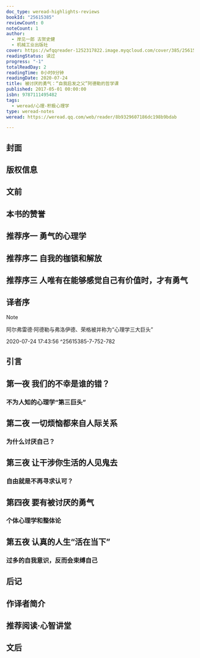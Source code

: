 ```yaml
---
doc_type: weread-highlights-reviews
bookId: "25615385"
reviewCount: 0
noteCount: 1
author:
  - 岸见一郎 古贺史健
  - 机械工业出版社
cover: https://wfqqreader-1252317822.image.myqcloud.com/cover/385/25615385/t7_25615385.jpg
readingStatus: 读过
progress: "-1"
totalReadDay: 2
readingTime: 0小时0分钟
readingDate: 2020-07-24
title: 被讨厌的勇气：“自我启发之父”阿德勒的哲学课
published: 2017-05-01 00:00:00
isbn: 9787111495482
tags:
  - weread/心理-积极心理学
type: weread-notes
weread: https://weread.qq.com/web/reader/8b9329607186dc198b9bdab

---
```



## 封面

## 版权信息

## 文前

## 本书的赞誉

## 推荐序一 勇气的心理学

## 推荐序二 自我的枷锁和解放

## 推荐序三 人唯有在能够感觉自己有价值时，才有勇气

## 译者序

> [!NOTE] 
> 阿尔弗雷德·阿德勒与弗洛伊德、荣格被并称为“心理学三大巨头”
> 
> 2020-07-24 17:43:56 ^25615385-7-752-782

## 引言

## 第一夜 我们的不幸是谁的错？

### 不为人知的心理学“第三巨头”

## 第二夜 一切烦恼都来自人际关系

### 为什么讨厌自己？

## 第三夜 让干涉你生活的人见鬼去

### 自由就是不再寻求认可？

## 第四夜 要有被讨厌的勇气

### 个体心理学和整体论

## 第五夜 认真的人生“活在当下”

### 过多的自我意识，反而会束缚自己

## 后记

## 作译者简介

## 推荐阅读·心智讲堂

## 文后

